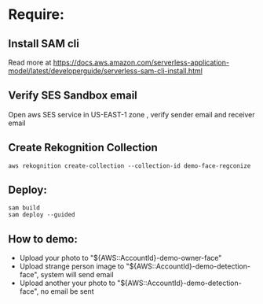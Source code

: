 # Require:
## Install SAM cli
Read more at https://docs.aws.amazon.com/serverless-application-model/latest/developerguide/serverless-sam-cli-install.html
## Verify SES Sandbox email 
 Open aws SES service in US-EAST-1 zone , verify sender email and receiver email

## Create Rekognition Collection
```
aws rekognition create-collection --collection-id demo-face-regconize
```
## Deploy:
```
sam build
sam deploy --guided
```

## How to demo:
- Upload your photo to "${AWS::AccountId}-demo-owner-face"
- Upload strange person image to "${AWS::AccountId}-demo-detection-face", system will send email
- Upload another your photo to "${AWS::AccountId}-demo-detection-face", no email be sent
